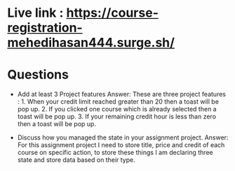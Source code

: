 
# Live link : https://course-registration-mehedihasan444.surge.sh/

# Questions
- Add at least 3 Project features
Answer: These are three project features :
        1. When your credit limit reached greater than 20 then a toast will be pop up.
        2. If you clicked one course which is already selected then a toast will be pop up.
        3. If your remaining credit hour is less than zero then a toast will be pop up.

- Discuss how you managed the state in your assignment project.
Answer: For this assignment project I need to store title, price and credit of each course on specific action, to store these things I am declaring three state and store data based on their type.






